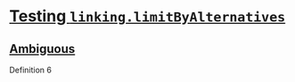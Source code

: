 # [Testing `linking.limitByAlternatives`](#testing-linkinglimitbyalternatives)

## [Ambiguous](#ambiguous)

Definition 6
